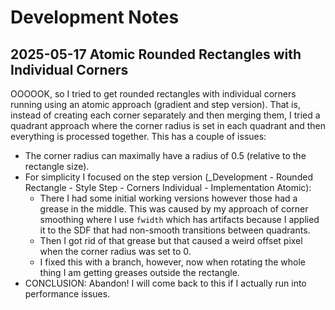 # Development Notes

## 2025-05-17 Atomic Rounded Rectangles with Individual Corners

OOOOOK, so I tried to get rounded rectangles with individual corners running using an atomic approach (gradient and step version). That is, instead of creating each corner separately and then merging them, I tried a quadrant approach where the corner radius is set in each quadrant and then everything is processed together. This has a couple of issues:

- The corner radius can maximally have a radius of 0.5 (relative to the rectangle size).
- For simplicity I focused on the step version (_Development - Rounded Rectangle - Style Step - Corners Individual - Implementation Atomic): 
    - There I had some initial working versions however those had a grease in the middle. This was caused by my approach of corner smoothing where I use `fwidth` which has artifacts because I applied it to the SDF that had non-smooth transitions between quadrants.
    - Then I got rid of that grease but that caused a weird offset pixel when the corner radius was set to 0.
    - I fixed this with a branch, however, now when rotating the whole thing I am getting greases outside the rectangle. 
- CONCLUSION: Abandon! I will come back to this if I actually run into performance issues.
